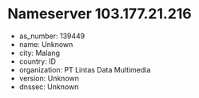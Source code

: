 # Nameserver 103.177.21.216

* as_number: 139449
* name: Unknown
* city: Malang
* country: ID
* organization: PT Lintas Data Multimedia
* version: Unknown
* dnssec: Unknown
